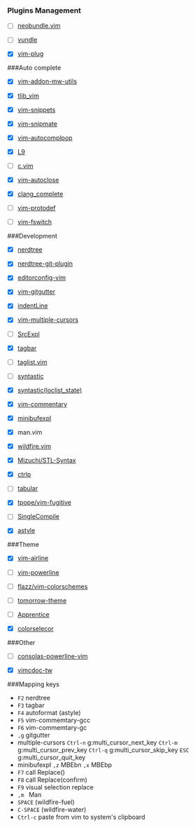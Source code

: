 ### Plugins Management
- [ ] [neobundle.vim](https://github.com/Shougo/neobundle.vim) 
- [ ] [vundle](https://github.com/gmarik/Vundle.vim)
- [X] [vim-plug](https://github.com/junegunn/vim-plug)


###Auto complete
- [X] [vim-addon-mw-utils](https://github.com/MarcWeber/vim-addon-mw-utils) 
- [X] [tlib_vim](https://github.com/tomtom/tlib_vim) 
- [X] [vim-snippets](https://github.com/scps950707/vim-snippets) 
- [X] [vim-snipmate](https://github.com/garbas/vim-snipmate) 
- [X] [vim-autocomplpop](https://github.com/othree/vim-autocomplpop)
- [X] [L9](https://github.com/vim-scripts/L9)
- [ ] [c.vim](https://github.com/scps950707/c.vim) 
- [X] [vim-autoclose](https://github.com/Townk/vim-autoclose)
- [X] [clang_complete](https://github.com/Rip-Rip/clang_complete)
- [ ] [vim-protodef](https://github.com/scps950707/vim-protodef)
- [ ] [vim-fswitch](https://github.com/derekwyatt/vim-fswitch)


###Development
- [X] [nerdtree](https://github.com/scrooloose/nerdtree) 
- [X] [nerdtree-git-plugin](https://github.com/Xuyuanp/nerdtree-git-plugin)
- [X] [editorconfig-vim](https://github.com/editorconfig/editorconfig-vim) 
- [X] [vim-gitgutter](https://github.com/airblade/vim-gitgutter) 
- [X] [indentLine](https://github.com/Yggdroot/indentLine) 
- [X] [vim-multiple-cursors](https://github.com/terryma/vim-multiple-cursors) 
- [ ] [SrcExpl](https://github.com/wesleyche/SrcExpl) 
- [X] [tagbar](https://github.com/majutsushi/tagbar) 
- [ ] [taglist.vim](https://github.com/vim-scripts/taglist.vim) 
- [ ] [syntastic](https://github.com/scrooloose/syntastic) 
- [X] [syntastic(loclist_state)](https://github.com/scrooloose/syntastic/tree/loclist_state) 
- [X] [vim-commentary](https://github.com/tpope/vim-commentary) 
- [X] [minibufexpl](https://github.com/fholgado/minibufexpl.vim)
- [X] man.vim 
- [X] [wildfire.vim](https://github.com/gcmt/wildfire.vim)
- [X] [Mizuchi/STL-Syntax](https://github.com/Mizuchi/STL-Syntax)
- [X] [ctrlp](https://github.com/kien/ctrlp.vim)
- [ ] [tabular](https://github.com/godlygeek/tabular)
- [X] [tpope/vim-fugitive](https://github.com/tpope/vim-fugitive)
- [ ] [SingleCompile](https://github.com/xuhdev/SingleCompile)
- [X] [astyle](http://astyle.sourceforge.net/)



###Theme
- [X] [vim-airline](https://github.com/bling/vim-airline) 
- [ ] [vim-powerline](https://github.com/Lokaltog/vim-powerline) 
- [ ] [flazz/vim-colorschemes](https://github.com/flazz/vim-colorschemes) 
- [ ] [tomorrow-theme](https://github.com/chriskempson/tomorrow-theme) 
- [ ] [Apprentice](https://github.com/romainl/Apprentice) 
- [X] [colorselecor](https://github.com/c9s/colorselector.vim)


###Other
- [ ] [consolas-powerline-vim](https://github.com/eugeii/consolas-powerline-vim)
- [X] [vimcdoc-tw](https://github.com/chusiang/vimcdoc-tw)


###Mapping keys

- ```F2``` nerdtree
- ```F3``` tagbar 
- ```F4``` autoformat (astyle)
- ```F5``` vim-commemtary-gcc
- ```F6``` vim-commemtary-gc
- ```,g``` gitgutter
- multiple-cursors
```Ctrl-n``` g:multi_cursor_next_key
```Ctrl-m``` g:multi_cursor_prev_key
```Ctrl-q``` g:multi_cursor_skip_key
```ESC``` g:multi_cursor_quit_key
- minibufexpl
```,z``` MBEbn
 ```,x``` MBEbp
- ```F7``` call Replace()
- ```F8``` call Replace(confirm)
- ```F9``` visual selection replace
- ```,m ``` Man
- ```SPACE``` <Plug>(wildfire-fuel)
- ```C-SPACE``` <Plug>(wildfire-water)
- ```Ctrl-c``` paste from vim to system's clipboard
